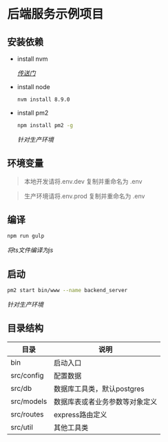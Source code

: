 后端服务示例项目
===

## 安装依赖

* install nvm

    *[传送门](../../README.md)*

* install node

    ```bash
    nvm install 8.9.0
    ```

* install pm2

    ```bash
    npm install pm2 -g
    ```

    *针对生产环境*

## 环境变量

> 本地开发请将.env.dev 复制并重命名为 .env

> 生产环境请将.env.prod 复制并重命名为 .env

## 编译

```bash
npm run gulp
```

*将ts文件编译为js*

## 启动

```bash
pm2 start bin/www --name backend_server
```

*针对生产环境*

## 目录结构

|目录|说明|
|-|-|
|bin|启动入口|
|src/config|配置数据|
|src/db|数据库工具类，默认postgres|
|src/models|数据库表或者业务参数等对象定义|
|src/routes|express路由定义|
|src/util|其他工具类|